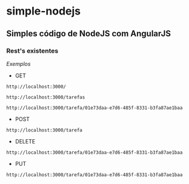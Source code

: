 # simple-nodejs
## Simples código de NodeJS com AngularJS

### Rest's existentes
*Exemplos*
 * GET
 ```
http://localhost:3000/

http://localhost:3000/tarefas

http://localhost:3000/tarefa/01e73daa-e7d6-485f-8331-b3fa87ae1baa
```
 
 * POST
 ```
http://localhost:3000/tarefa 
```

 * DELETE
 ```
http://localhost:3000/tarefa/01e73daa-e7d6-485f-8331-b3fa87ae1baa
```

 * PUT
 ```
 http://localhost:3000/tarefa/01e73daa-e7d6-485f-8331-b3fa87ae1baa
```
